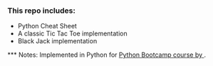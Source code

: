 ### This repo includes:
* Python Cheat Sheet
* A classic Tic Tac Toe implementation 
* Black Jack implementation 


*** Notes:
Implemented in Python for [Python Bootcamp course by ](https://www.udemy.com/course/complete-python-bootcamp/).
